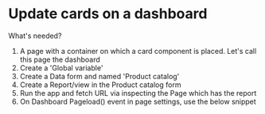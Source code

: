 # Update cards on a dashboard

What's needed?
1. A page with a container on which a card component is placed. Let's call this page the dashboard
2. Create a 'Global variable'
3. Create a Data form and named 'Product catalog'
4. Create a Report/view in the Product catalog form
5. Run the app and fetch URL via inspecting the Page which has the report
6. On Dashboard Pageload() event in page settings, use the below snippet
